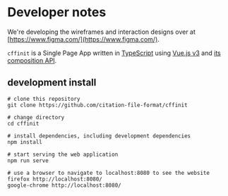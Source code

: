 # Developer notes

We're developing the wireframes and interaction designs over at [https://www.figma.com/](https://www.figma.com/).

`cffinit` is a Single Page App written in [TypeScript](https://www.typescriptlang.org/) using [Vue.js v3](https://v3.vuejs.org/) and [its composition API](https://v3.vuejs.org/api/composition-api.html).

## development install

```shell
# clone this repository
git clone https://github.com/citation-file-format/cffinit

# change directory
cd cffinit

# install dependencies, including development dependencies
npm install

# start serving the web application
npm run serve

# use a browser to navigate to localhost:8080 to see the website
firefox http://localhost:8080/
google-chrome http://localhost:8080/
```
